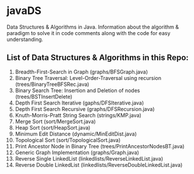 # javaDS

Data Structures & Algorithms in Java.
Information about the algorithm & paradigm to solve it in code comments along with the code for easy understanding.

## List of Data Structures & Algorithms in this Repo:

1. Breadth-First-Search in Graph (graphs/BFSGraph.java)
2. Binary Tree Traversal: Level-Order-Traversal using recursion (trees/BinaryTreeBFSRec.java)
3. Binary Search Tree: Insertion and Deletion of nodes (trees/BSTInsertDelete)
4. Depth First Search Iterative (gaphs/DFSIterative.java)
5. Depth First Search Recursive (graphs/DFSRecursion.java)
6. Knuth-Morris-Pratt String Search (strings/KMP.java)
7. Merge Sort (sort/MergeSort.java)
8. Heap Sort (sort/HeapSort.java)
9. Minimum Edit Distance (dynamic/MinEditDist.java)
10. Topological Sort (sort/TopologicalSort.java)
11. Print Ancestor Node in Binary Tree (trees/PrintAncestorNodesBT.java)
12. Generic Graph Implementation (graphs/Graph.java)
13. Reverse Single LinkedList (linkedlists/ReverseLinkedList.java)
14. Reverse Double LinkedList (linkedlists/ReverseDoubleLinkedList.java)
